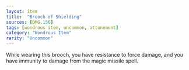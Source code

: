 ```yaml
---
layout: item
title:  "Brooch of Shielding"
sources: [DMG.156]
tags: [wondrous item, uncommon, attunement]
category: "Wondrous Item"
rarity: "Uncommon"
---
```


While wearing this brooch, you have resistance to force damage, and you have immunity to damage from the magic missile spell.